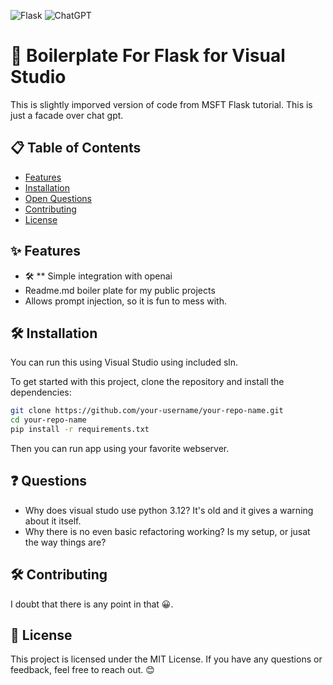 ﻿![Flask](https://img.shields.io/badge/flask-%23000.svg?style=for-the-badge&logo=flask&logoColor=white)
![ChatGPT](https://img.shields.io/badge/chatGPT-74aa9c?style=for-the-badge&logo=openai&logoColor=white)

# 🚀 Boilerplate For Flask for Visual Studio

This is slightly imporved version of code from MSFT Flask tutorial. This is just a facade over chat gpt. 

## 📋 Table of Contents

- [Features](#features)
- [Installation](#installation)
- [Open Questions](#questions)
- [Contributing](#contributing)
- [License](#license)

## ✨ Features

- 🛠️ ** Simple integration with openai
- Readme.md boiler plate for my public projects
- Allows prompt injection, so it is fun to mess with. 

## 🛠️ Installation

You can run this using Visual Studio using included sln. 

To get started with this project, clone the repository and install the dependencies:

```bash
git clone https://github.com/your-username/your-repo-name.git
cd your-repo-name
pip install -r requirements.txt
```

Then you can run app using your favorite webserver.


## ❓ Questions 
- Why does visual studo use python 3.12? It's old and it gives a warning about it itself. 
- Why there is no even basic refactoring working? Is my setup, or jusat the way things are?

## 🛠️ Contributing

I doubt that there is any point in that 😀. 


## 📄 License

This project is licensed under the MIT License. If you have any questions or feedback, feel free to reach out. 😊